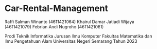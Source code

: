 # Car-Rental-Management

Raffi Salman Winanto            (4611421064)
Khairul Damar Jatiadi Wijaya    (4611421079)
Febrian Andi Nugroho            (4611421081)

Prodi Teknik Informatika
Jurusan Ilmu Komputer
Fakultas Matematika dan Ilmu Pengetahuan Alam
Universitas Negeri Semarang
Tahun 2023




